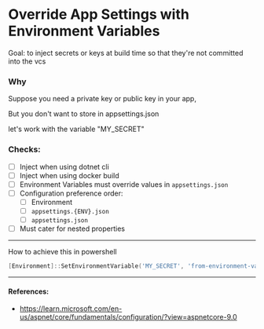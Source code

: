 # Override App Settings with Environment Variables

Goal: to inject secrets or keys at build time so that they're not committed into the vcs

###  Why
Suppose you need a private key or public key in your app,

But you don't want to store in appsettings.json

let's work with the variable "MY_SECRET"

### Checks:
* [ ] Inject when using dotnet cli
* [ ] Inject when using docker build
* [ ] Environment Variables must override values in `appsettings.json`
* [ ] Configuration preference order:
  * [ ] Environment
  * [ ] `appsettings.{ENV}.json`
  * [ ] `appsettings.json`
* [ ] Must cater for nested properties

----

How to achieve this in powershell

```powershell
[Environment]::SetEnvironmentVariable('MY_SECRET', 'from-environment-variables');
```

---

#### References:
* https://learn.microsoft.com/en-us/aspnet/core/fundamentals/configuration/?view=aspnetcore-9.0